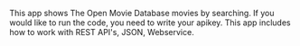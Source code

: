 This app shows The Open Movie Database movies by searching. If you would like to run the code, you need to write your apikey. This app includes how to work with REST API's, JSON, Webservice. 
